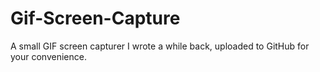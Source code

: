 Gif-Screen-Capture
==================

A small GIF screen capturer I wrote a while back, uploaded to GitHub for your convenience.
